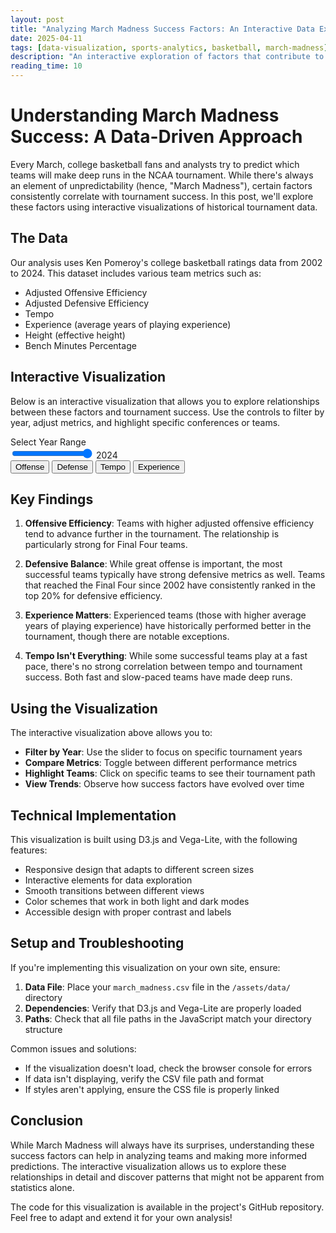 ```yaml
---
layout: post
title: "Analyzing March Madness Success Factors: An Interactive Data Exploration"
date: 2025-04-11
tags: [data-visualization, sports-analytics, basketball, march-madness]
description: "An interactive exploration of factors that contribute to success in the NCAA March Madness tournament, using historical data and advanced analytics."
reading_time: 10
---
```


# Understanding March Madness Success: A Data-Driven Approach

Every March, college basketball fans and analysts try to predict which teams will make deep runs in the NCAA tournament. While there's always an element of unpredictability (hence, "March Madness"), certain factors consistently correlate with tournament success. In this post, we'll explore these factors using interactive visualizations of historical tournament data.

## The Data

Our analysis uses Ken Pomeroy's college basketball ratings data from 2002 to 2024. This dataset includes various team metrics such as:

- Adjusted Offensive Efficiency
- Adjusted Defensive Efficiency
- Tempo
- Experience (average years of playing experience)
- Height (effective height)
- Bench Minutes Percentage

## Interactive Visualization

Below is an interactive visualization that allows you to explore relationships between these factors and tournament success. Use the controls to filter by year, adjust metrics, and highlight specific conferences or teams.

<div class="visualization-container">
    <div class="visualization-controls">
        <div class="viz-slider">
            <label for="year-slider">Select Year Range</label>
            <div class="slider-container">
                <input type="range" id="year-slider" min="2002" max="2024" value="2024">
                <span id="year-display">2024</span>
            </div>
        </div>
        <div class="metric-toggles">
            <button class="viz-button active" data-metric="offensive">Offense</button>
            <button class="viz-button" data-metric="defensive">Defense</button>
            <button class="viz-button" data-metric="tempo">Tempo</button>
            <button class="viz-button" data-metric="experience">Experience</button>
        </div>
    </div>
    <div id="success-factors-viz"></div>
    <div class="viz-legend"></div>
</div>

<script>
document.addEventListener('DOMContentLoaded', function() {
    // Wait for dependencies to load
    setTimeout(function() {
        // Load the visualization script
        var script = document.createElement('script');
        script.src = "{{ '/assets/js/visualizations/march-madness.js' | relative_url }}";
        script.onload = function() {
            // Initialize the visualization after script loads
            if (typeof initVisualization === 'function') {
                initVisualization();
            }
        };
        document.body.appendChild(script);
    }, 1000); // Give time for D3 and Vega to load
});
</script>

## Key Findings

1. **Offensive Efficiency**: Teams with higher adjusted offensive efficiency tend to advance further in the tournament. The relationship is particularly strong for Final Four teams.

2. **Defensive Balance**: While great offense is important, the most successful teams typically have strong defensive metrics as well. Teams that reached the Final Four since 2002 have consistently ranked in the top 20% for defensive efficiency.

3. **Experience Matters**: Experienced teams (those with higher average years of playing experience) have historically performed better in the tournament, though there are notable exceptions.

4. **Tempo Isn't Everything**: While some successful teams play at a fast pace, there's no strong correlation between tempo and tournament success. Both fast and slow-paced teams have made deep runs.

## Using the Visualization

The interactive visualization above allows you to:

- **Filter by Year**: Use the slider to focus on specific tournament years
- **Compare Metrics**: Toggle between different performance metrics
- **Highlight Teams**: Click on specific teams to see their tournament path
- **View Trends**: Observe how success factors have evolved over time

## Technical Implementation

This visualization is built using D3.js and Vega-Lite, with the following features:

- Responsive design that adapts to different screen sizes
- Interactive elements for data exploration
- Smooth transitions between different views
- Color schemes that work in both light and dark modes
- Accessible design with proper contrast and labels

## Setup and Troubleshooting

If you're implementing this visualization on your own site, ensure:

1. **Data File**: Place your `march_madness.csv` file in the `/assets/data/` directory
2. **Dependencies**: Verify that D3.js and Vega-Lite are properly loaded
3. **Paths**: Check that all file paths in the JavaScript match your directory structure

Common issues and solutions:

- If the visualization doesn't load, check the browser console for errors
- If data isn't displaying, verify the CSV file path and format
- If styles aren't applying, ensure the CSS file is properly linked

## Conclusion

While March Madness will always have its surprises, understanding these success factors can help in analyzing teams and making more informed predictions. The interactive visualization allows us to explore these relationships in detail and discover patterns that might not be apparent from statistics alone.

The code for this visualization is available in the project's GitHub repository. Feel free to adapt and extend it for your own analysis! 